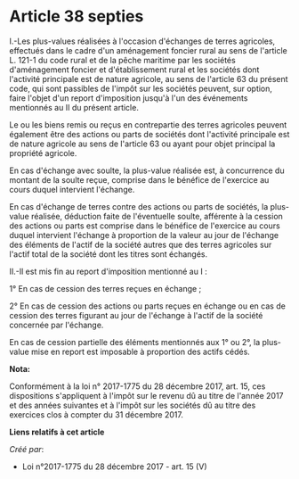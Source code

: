 # Article 38 septies

I.-Les plus-values réalisées à l'occasion d'échanges de terres agricoles, effectués dans le cadre d'un aménagement foncier
rural au sens de l'article L. 121-1 du code rural et de la pêche maritime par les sociétés d'aménagement foncier et
d'établissement rural et les sociétés dont l'activité principale est de nature agricole, au sens de l'article 63 du présent
code, qui sont passibles de l'impôt sur les sociétés peuvent, sur option, faire l'objet d'un report d'imposition jusqu'à l'un
des événements mentionnés au II du présent article.

Le ou les biens remis ou reçus en contrepartie des terres agricoles peuvent également être des actions ou parts de sociétés
dont l'activité principale est de nature agricole au sens de l'article 63 ou ayant pour objet principal la propriété
agricole.

En cas d'échange avec soulte, la plus-value réalisée est, à concurrence du montant de la soulte reçue, comprise dans le
bénéfice de l'exercice au cours duquel intervient l'échange.

En cas d'échange de terres contre des actions ou parts de sociétés, la plus-value réalisée, déduction faite de l'éventuelle
soulte, afférente à la cession des actions ou parts est comprise dans le bénéfice de l'exercice au cours duquel intervient
l'échange à proportion de la valeur au jour de l'échange des éléments de l'actif de la société autres que des terres
agricoles sur l'actif total de la société dont les titres sont échangés.

II.-Il est mis fin au report d'imposition mentionné au I :

1° En cas de cession des terres reçues en échange ;

2° En cas de cession des actions ou parts reçues en échange ou en cas de cession des terres figurant au jour de l'échange à
l'actif de la société concernée par l'échange.

En cas de cession partielle des éléments mentionnés aux 1° ou 2°, la plus-value mise en report est imposable à proportion des
actifs cédés.

**Nota:**

Conformément à la loi n° 2017-1775 du 28 décembre 2017, art. 15, ces dispositions s'appliquent à l'impôt sur le revenu dû au
titre de l'année 2017 et des années suivantes et à l'impôt sur les sociétés dû au titre des exercices clos à compter du 31
décembre 2017.

**Liens relatifs à cet article**

_Créé par_:

  - Loi n°2017-1775 du 28 décembre 2017 - art. 15 (V)
